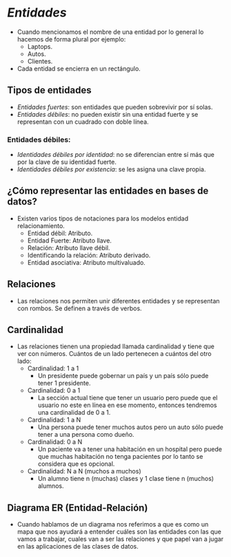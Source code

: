 # ***Entidades***
- Cuando mencionamos el nombre de una entidad por lo general lo hacemos de forma plural por ejemplo:
  - Laptops.
  - Autos.
  - Clientes.
- Cada entidad se encierra en un rectángulo.

## Tipos de entidades
- *Entidades fuertes*: son entidades que pueden sobrevivir por sí solas.
- *Entidades débiles*: no pueden existir sin una entidad fuerte y se representan con un cuadrado con doble línea.

### Entidades débiles:
- *Identidades débiles por identidad*: no se diferencian entre sí más que por la clave de su identidad fuerte.
- *Identidades débiles por existencia*: se les asigna una clave propia.

## ¿Cómo representar las entidades en bases de datos?
- Existen varios tipos de notaciones para los modelos entidad relacionamiento.
  - Entidad débil: Atributo.
  - Entidad Fuerte: Atributo llave.
  - Relación: Atributo llave débil.
  - Identificando la relación: Atributo derivado.
  - Entidad asociativa: Atributo multivaluado.

## Relaciones
- Las relaciones nos permiten unir diferentes entidades y se representan con rombos. Se definen a través de verbos.

## Cardinalidad
- Las relaciones tienen una propiedad llamada cardinalidad y tiene que ver con números. Cuántos de un lado pertenecen a cuántos del otro lado:
  - Cardinalidad: 1 a 1
    - Un presidente  puede gobernar un país y un país sólo puede tener 1 presidente.
  - Cardinalidad: 0 a 1
    - La sección actual tiene que tener un usuario pero puede que el usuario no este en línea en ese momento, entonces tendremos una cardinalidad de 0 a 1.
  - Cardinalidad: 1 a N
    - Una persona puede tener muchos autos pero un auto sólo puede tener a una persona como dueño.
  - Cardinalidad: 0 a N
    - Un paciente va a tener una habitación en un hospital pero puede que muchas habitación no tenga pacientes por lo tanto se considera que es opcional.
  - Cardinalidad: N a N (muchos a muchos)
    - Un alumno tiene n (muchas) clases y 1 clase tiene n (muchos) alumnos.

## Diagrama ER (Entidad-Relación)
- Cuando hablamos de un diagrama nos referimos a que es como un mapa que nos ayudará a entender cuáles son las entidades con las que vamos a trabajar, cuales van a ser las relaciones y que papel van a jugar en las aplicaciones de las clases de datos.
